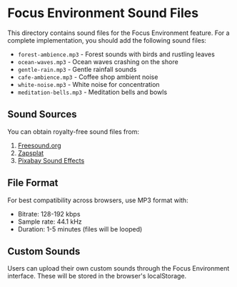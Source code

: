 # Focus Environment Sound Files

This directory contains sound files for the Focus Environment feature. For a complete implementation, you should add the following sound files:

- `forest-ambience.mp3` - Forest sounds with birds and rustling leaves
- `ocean-waves.mp3` - Ocean waves crashing on the shore
- `gentle-rain.mp3` - Gentle rainfall sounds
- `cafe-ambience.mp3` - Coffee shop ambient noise
- `white-noise.mp3` - White noise for concentration
- `meditation-bells.mp3` - Meditation bells and bowls

## Sound Sources

You can obtain royalty-free sound files from:
1. [Freesound.org](https://freesound.org/)
2. [Zapsplat](https://www.zapsplat.com/)
3. [Pixabay Sound Effects](https://pixabay.com/sound-effects/)

## File Format

For best compatibility across browsers, use MP3 format with:
- Bitrate: 128-192 kbps
- Sample rate: 44.1 kHz
- Duration: 1-5 minutes (files will be looped)

## Custom Sounds

Users can upload their own custom sounds through the Focus Environment interface. These will be stored in the browser's localStorage. 